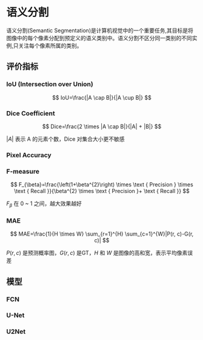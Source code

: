 # 语义分割

语义分割(Semantic Segmentation)是计算机视觉中的一个重要任务,其目标是将图像中的每个像素分配到预定义的语义类别中。语义分割不区分同一类别的不同实例,只关注每个像素所属的类别。

## 评价指标

### IoU (Intersection over Union)

$$
IoU=\frac{|A \cap B|}{|A \cup B|}
$$

### Dice Coefficient

$$
Dice=\frac{2 \times |A \cap B|}{|A| + |B|}
$$

$|A|$ 表示 A 的元素个数，Dice 对集合大小更不敏感

### Pixel Accuracy

### F-measure

$$
F_{\beta}=\frac{\left(1+\beta^{2}\right) \times \text { Precision } \times \text { Recall }}{\beta^{2} \times \text { Precision }+ \text { Recall }}
$$

$F_{\beta}$ 在 0 ~ 1 之间，越大效果越好

### MAE

$$
MAE=\frac{1}{H \times W} \sum_{r=1}^{H} \sum_{c=1}^{W}|P(r, c)-G(r, c)|
$$

$P(r, c)$ 是预测概率图，$G(r, c)$ 是GT，$H$ 和 $W$ 是图像的高和宽，表示平均像素误差

## 模型

### FCN

### U-Net

### U2Net
